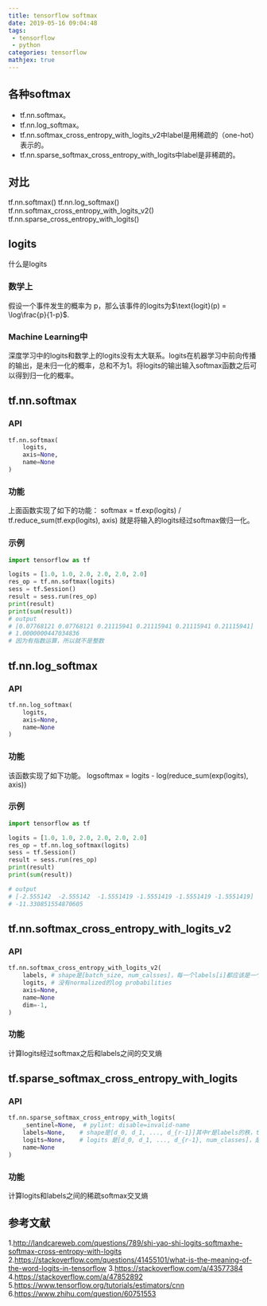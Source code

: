 ```yaml
---
title: tensorflow softmax
date: 2019-05-16 09:04:48
tags:
 - tensorflow 
 - python
categories: tensorflow
mathjex: true
---
```


## 各种softmax
- tf.nn.softmax。
- tf.nn.log_softmax。
- tf.nn.softmax_cross_entropy_with_logits_v2中label是用稀疏的（one-hot）表示的。
- tf.nn.sparse_softmax_cross_entropy_with_logits中label是非稀疏的。

## 对比
tf.nn.softmax()
tf.nn.log_softmax()
tf.nn.softmax_cross_entropy_with_logits_v2()
tf.nn.sparse_cross_entropy_with_logits()

## logits
什么是logits
### 数学上
假设一个事件发生的概率为 p，那么该事件的logits为$\text{logit}(p) = \log\frac{p}{1-p}$.
### Machine Learning中
深度学习中的logits和数学上的logits没有太大联系。logits在机器学习中前向传播的输出，是未归一化的概率，总和不为$1$。将logits的输出输入softmax函数之后可以得到归一化的概率。

## tf.nn.softmax
### API
``` python
tf.nn.softmax(
	logits,
	axis=None,
	name=None
)
```
### 功能
上面函数实现了如下的功能：
softmax = tf.exp(logits) / tf.reduce_sum(tf.exp(logits), axis)
就是将输入的logits经过softmax做归一化。

### 示例
``` python
import tensorflow as tf

logits = [1.0, 1.0, 2.0, 2.0, 2.0, 2.0]
res_op = tf.nn.softmax(logits)
sess = tf.Session()
result = sess.run(res_op)
print(result)
print(sum(result))
# output
# [0.07768121 0.07768121 0.21115941 0.21115941 0.21115941 0.21115941]
# 1.0000000447034836
# 因为有指数运算，所以就不是整数
```

## tf.nn.log_softmax
### API
``` python
tf.nn.log_softmax(
	logits,
	axis=None,
	name=None
)
```

### 功能
该函数实现了如下功能。
logsoftmax = logits - log(reduce_sum(exp(logits), axis))

### 示例
``` python
import tensorflow as tf

logits = [1.0, 1.0, 2.0, 2.0, 2.0, 2.0]
res_op = tf.nn.log_softmax(logits)
sess = tf.Session()
result = sess.run(res_op)
print(result)
print(sum(result))

# output
# [-2.555142  -2.555142  -1.5551419 -1.5551419 -1.5551419 -1.5551419]
# -11.330851554870605
```

## tf.nn.softmax_cross_entropy_with_logits_v2
### API
``` python
tf.nn.softmax_cross_entropy_with_logits_v2(
    labels, # shape是[batch_size, num_calsses]，每一个labels[i]都应该是一个有效的probability distribution
    logits, # 没有normalized的log probabilities
    axis=None,
    name=None
    dim=-1,
)
```
### 功能
计算logits经过softmax之后和labels之间的交叉熵

## tf.sparse_softmax_cross_entropy_with_logits
### API
``` python
tf.nn.sparse_softmax_cross_entropy_with_logits(
    _sentinel=None,  # pylint: disable=invalid-name
    labels=None,    # shape是[d_0, d_1, ..., d_{r-1}]其中r是labels的秩，type是int32或int64，每一个entry都应该在[0, num_classes)之间
    logits=None,    # logits 是[d_0, d_1, ..., d_{r-1}, num_classes]，是float类型的，可以看成unnormalized log probabilities
    name=None
)
```

### 功能
计算logits和labels之间的稀疏softmax交叉熵


## 参考文献
1.http://landcareweb.com/questions/789/shi-yao-shi-logits-softmaxhe-softmax-cross-entropy-with-logits
2.https://stackoverflow.com/questions/41455101/what-is-the-meaning-of-the-word-logits-in-tensorflow
3.https://stackoverflow.com/a/43577384
4.https://stackoverflow.com/a/47852892
5.https://www.tensorflow.org/tutorials/estimators/cnn
6.https://www.zhihu.com/question/60751553
